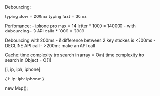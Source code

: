 Debouncing:

typing slow = 200ms typing fast = 30ms

Perfomance: - iphone pro max = 14 letter * 1000 = 140000 - with debouncing= 3 API calls * 1000 = 3000

Debouncing with 200ms - if difference between 2 key strokes is <200ms - DECLINE API call - >200ms make an API call

Cache: time complexity tro search in array = O(n) time complexity tro search in Object = O(1)

[i, ip, iph, iphone]

{ i: ip: iph: iphone: }

new Map();
